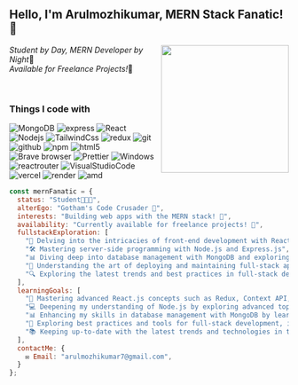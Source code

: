 <h2> Hello, I'm Arulmozhikumar, MERN Stack Fanatic! 👋 </h2>
<img align='right' src="https://thebatmanuniverse.net/wp-content/uploads/2019/02/tbu-why-i-write.jpg" width="230">
<p><em>Student by Day, MERN Developer by Night</em>🦇</br><em>Available for Freelance Projects!</em>💼</p>

<br>
 <h3>Things I code with</h3>
<p>
 <img alt="MongoDB" src="https://img.shields.io/badge/-MongoDB-13aa52?style=flat-square&logo=mongodb&logoColor=white" />
  <img alt="express"
  src="https://img.shields.io/badge/Express.js-404D59?style=flat-sqaure&logo=express&logoColor=white"
  />
  <img alt="React" src="https://img.shields.io/badge/-React-45b8d8?style=flat-square&logo=react&logoColor=white" />
    <img alt="Nodejs" src="https://img.shields.io/badge/-Nodejs-43853d?style=flat-square&logo=Node.js&logoColor=white" />
     <img alt="TailwindCss"
  src="https://img.shields.io/badge/Tailwind_CSS-38B2AC?style=flat-square&logo=tailwind-css&logoColor=white"/>
  <img alt="redux" src="https://img.shields.io/badge/-Redux-764ABC?style=flat-square&logo=redux&logoColor=white" />
  
  <img alt="git" src="https://img.shields.io/badge/-Git-F05032?style=flat-square&logo=git&logoColor=white" />
  <img alt="github" src="https://img.shields.io/badge/-Github-000000?style=flat-square&logo=github"/>
  <img alt="npm" src="https://img.shields.io/badge/-NPM-CB3837?style=flat-square&logo=npm&logoColor=white" />
  <img alt="html5" src="https://img.shields.io/badge/-HTML5-E34F26?style=flat-square&logo=html5&logoColor=white" />
  <img alt="Brave browser" src="https://img.shields.io/badge/-Brave_Browser-FB542B?style=flat-square&logo=brave&logoColor=white" />
  <img alt="Prettier" src="https://img.shields.io/badge/-Prettier-F7B93E?style=flat-square&logo=prettier&logoColor=white" />
  <img alt="Windows" 
  src="https://img.shields.io/badge/Windows-0078D6?style=flat-square&logo=windows&logoColor=white"/>
  <img alt="reactrouter"
  src="https://img.shields.io/badge/React_Router-CA4245?style=flat-square&logo=react-router&logoColor=white"/>
  <img alt="VisualStudioCode"
  src="https://img.shields.io/badge/Visual_Studio_Code-0078D4?style=flat-square&logo=visual%20studio%20code&logoColor=white"/>
  <img alt="vercel"
  src="https://img.shields.io/badge/Vercel-000000?style=flat-square&logo=vercel&logoColor=white"/>
  <img alt="render"
  src="https://img.shields.io/badge/Render-FAF9F6?style=flat-square&logo=Render"/>
  <img alt="amd"
  src="https://img.shields.io/badge/AMD-_RYZEN_5000 series-ED1C24?style=flat-square&logo=amd&logoColor=white"/>
</p>

```javascript
const mernFanatic = {
  status: "Student🧑🏻‍🎓",
  alterEgo: "Gotham's Code Crusader 🦇",
  interests: "Building web apps with the MERN stack! 🚀",
  availability: "Currently available for freelance projects! 💼",
  fullstackExploration: [
    "🎨 Delving into the intricacies of front-end development with React.js and CSS frameworks",
    "🛠️ Mastering server-side programming with Node.js and Express.js",
    "📊 Diving deep into database management with MongoDB and exploring SQL alternatives",
    "🚀 Understanding the art of deploying and maintaining full-stack applications",
    "🔍 Exploring the latest trends and best practices in full-stack development"
  ],
  learningGoals: [
    "🚀 Mastering advanced React.js concepts such as Redux, Context API, and Hooks.",
    "💻 Deepening my understanding of Node.js by exploring advanced topics like authentication, authorization, and RESTful API design.",
    "📊 Enhancing my skills in database management with MongoDB by learning about indexing, aggregation pipelines, and data modeling.",
    "🔧 Exploring best practices and tools for full-stack development, including testing frameworks, deployment strategies, and performance optimization techniques.",
    "📚 Keeping up-to-date with the latest trends and technologies in the MERN stack ecosystem through continuous learning and experimentation."
  ],
  contactMe: {
    ✉️ Email: "arulmozhikumar7@gmail.com",
  }
};

